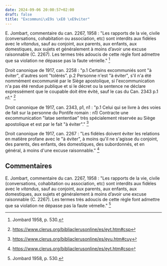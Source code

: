 ```yaml
---
date: 2024-09-06 20:00:57+02:00
draft: false
title: "Excommuni\xE9s \xE0 \xE9viter"
---
```



  
E. Jombart, commentaire du can. 2267, 1958 : "Les rapports de la vie, civile (conversations, cohabitation ou association, etc) sont interdits aux fidèles avec le *vitandus*, sauf au conjoint, aux parents, aux enfants, aux domestiques, aux sujets et généralement à moins d’avoir une excuse raisonnable (C. 2267). Les termes très adoucis de cette règle font admettre que sa violation ne dépasse pas la faute vénielle." [^4]
  
[^4]: Jombard 1958, p. 530.

Droit canonique de 1917, can. 2258 : "p.1 Certains excommuniés sont "à éviter", d'autres sont "tolérés". p.2 Personne n'est "à éviter", s'il n'a été nommément excommunié par le Siège apostolique, si l'excommunication n'a pas été rendue publique et si le décret ou la sentence ne déclare expressément que le coupable doit être évité, sauf le cas du Can. 2343 p.1 n1." [^1]

[^1]: https://www.clerus.org/bibliaclerusonline/es/eyt.htm#csp

Droit canonique de 1917, can. 2343, p1, n1 : "p.1 Celui qui se livre à des voies de fait sur la personne du Pontife romain : n1) Contracte une excommunication "latae sententiae" très spécialement réservée au Siège apostolique et est par le fait "à éviter"." [^2]

[^2]: https://www.clerus.org/bibliaclerusonline/es/eyu.htm#cuy

Droit canonique de 1917, can. 2267 : "Les fidèles doivent éviter les relations en matière profane avec le "à éviter", à moins qu'il ne s'agisse du conjoint, des parents, des enfants, des domestiques, des subordonnés, et en général, à moins d'une excuse raisonnable." [^3]

[^3]: https://www.clerus.org/bibliaclerusonline/es/eyt.htm#csp

## Commentaires

E. Jombart, commentaire du can. 2267, 1958 : "Les rapports de la vie, civile (conversations, cohabitation ou association, etc) sont interdits aux fidèles avec le *vitandus*, sauf au conjoint, aux parents, aux enfants, aux domestiques, aux sujets et généralement à moins d’avoir une excuse raisonnable (C. 2267). Les termes très adoucis de cette règle font admettre que sa violation ne dépasse pas la faute vémelle." [^4]

[^4]: Jombard 1958, p. 530.
